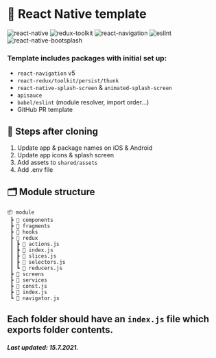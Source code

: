 # 🥡 React Native template

![react-native](https://user-images.githubusercontent.com/38048916/208271632-ae3887ee-0937-4985-b595-99dd78fa09dd.svg)
![redux-toolkit](https://user-images.githubusercontent.com/38048916/208271635-a6df4bda-d330-40dc-b6a1-e198bb51db8b.svg)
![react-navigation](https://user-images.githubusercontent.com/38048916/208271634-f788eb72-ca75-4c64-9c8f-adb9bbec9bd8.svg)
![eslint](https://user-images.githubusercontent.com/38048916/208271636-204c0b57-9e3c-4fa5-8743-dd4a5cb83011.svg)
![react-native-bootsplash](https://user-images.githubusercontent.com/38048916/208271633-3d511c5b-1cc3-4254-bc7a-4e5b9c416723.svg)

### Template includes packages with initial set up:

- `react-navigation` v5
- `react-redux/toolkit/persist/thunk`
- `react-native-splash-screen` & `animated-splash-screen`
- `apisauce`
- `babel/eslint` (module resolver, import order...)
- GitHub PR template

## 💾 Steps after cloning

1.  Update app & package names on iOS & Android
2.  Update app icons & splash screen
3.  Add assets to `shared/assets`
4.  Add .env file

## 🗂 Module structure

    📦 module
     ┣ 📂 components
     ┣ 📂 fragments
     ┣ 📂 hooks
     ┣ 📂 redux
     ┃ ┣ 📜 actions.js
     ┃ ┣ 📜 index.js
     ┃ ┣ 📜 slices.js
     ┃ ┣ 📜 selectors.js
     ┃ ┗ 📜 reducers.js
     ┣ 📂 screens
     ┣ 📂 services
     ┣ 📜 const.js
     ┣ 📜 index.js
     ┗ 📜 navigator.js

Each folder should have an `index.js` file which exports folder contents.
---

##### Last updated: 15.7.2021.

